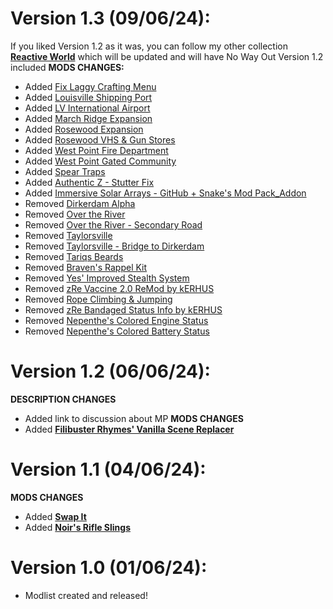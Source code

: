 # Version 1.3 (09/06/24):
If you liked Version 1.2 as it was, you can follow my other collection [**Reactive World**](https://steamcommunity.com/sharedfiles/filedetails/?id=2969507692) which will be updated and will have No Way Out Version 1.2 included
**MODS CHANGES:**
- Added [Fix Laggy Crafting Menu](https://steamcommunity.com/sharedfiles/filedetails/?id=2798170078)   
- Added [Louisville Shipping Port](https://steamcommunity.com/sharedfiles/filedetails/?id=3149613879)
- Added [LV International Airport](https://steamcommunity.com/sharedfiles/filedetails/?id=3045726312)
- Added [March Ridge Expansion](https://steamcommunity.com/sharedfiles/filedetails/?id=2778676843)
- Added [Rosewood Expansion](https://steamcommunity.com/sharedfiles/filedetails/?id=2718350686)
- Added [Rosewood VHS & Gun Stores](https://steamcommunity.com/sharedfiles/filedetails/?id=2922087098)
- Added [West Point Fire Department](https://steamcommunity.com/sharedfiles/filedetails/?id=2787439893)
- Added [West Point Gated Community](https://steamcommunity.com/sharedfiles/filedetails/?id=3025055056)
- Added [Spear Traps](https://steamcommunity.com/sharedfiles/filedetails/?id=2640351732)
- Added [Authentic Z - Stutter Fix](https://steamcommunity.com/sharedfiles/filedetails/?id=2911197660)
- Added [Immersive Solar Arrays - GitHub + Snake's Mod Pack_Addon](https://steamcommunity.com/sharedfiles/filedetails/?id=2865057788)
- Removed [Dirkerdam Alpha](https://steamcommunity.com/sharedfiles/filedetails/?id=2977898120)
- Removed [Over the River](https://steamcommunity.com/sharedfiles/filedetails/?id=926737806)
- Removed [Over the River - Secondary Road](https://steamcommunity.com/sharedfiles/filedetails/?id=2603239477)
- Removed [Taylorsville](https://steamcommunity.com/sharedfiles/filedetails/?id=3134394569)
- Removed [Taylorsville - Bridge to Dirkerdam](https://steamcommunity.com/sharedfiles/filedetails/?id=3137635241)
- Removed [Tariqs Beards](https://steamcommunity.com/sharedfiles/filedetails/?id=2962908954)
- Removed [Braven's Rappel Kit](https://steamcommunity.com/sharedfiles/filedetails/?id=3003474129)
- Removed [Yes' Improved Stealth System](https://steamcommunity.com/sharedfiles/filedetails/?id=3053929034)
- Removed [zRe Vaccine 2.0 ReMod by kERHUS](https://steamcommunity.com/sharedfiles/filedetails/?id=3215662377)
- Removed [Rope Climbing & Jumping](https://steamcommunity.com/sharedfiles/filedetails/?id=3002239837)
- Removed [zRe Bandaged Status Info by kERHUS](https://steamcommunity.com/sharedfiles/filedetails/?id=2931041223)
- Removed [Nepenthe's Colored Engine Status](https://steamcommunity.com/sharedfiles/filedetails/?id=2975204120)
- Removed [Nepenthe's Colored Battery Status](https://steamcommunity.com/sharedfiles/filedetails/?id=2973053380)
# Version 1.2 (06/06/24):
**DESCRIPTION CHANGES**
- Added link to discussion about MP
**MODS CHANGES**
- Added [**Filibuster Rhymes' Vanilla Scene Replacer**](https://steamcommunity.com/sharedfiles/filedetails/?id=3257310489)
# Version 1.1 (04/06/24):
**MODS CHANGES**
- Added [**Swap It**](https://steamcommunity.com/sharedfiles/filedetails/?id=2366717227)
- Added [**Noir's Rifle Slings**](https://steamcommunity.com/sharedfiles/filedetails/?id=2786499395)
# Version 1.0 (01/06/24):
- Modlist created and released!
